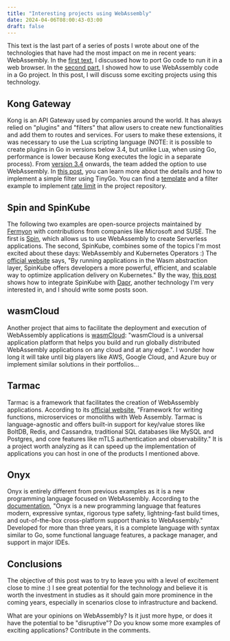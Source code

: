 ```yaml
---
title: "Interesting projects using WebAssembly"
date: 2024-04-06T08:00:43-03:00
draft: false
---
```

This text is the last part of a series of posts I wrote about one of the technologies that have had the most impact on me in recent years: WebAssembly. In the [first text](https://eltonminetto.dev/en/post/2023-11-17-webassembly-using-go-code-in-the-browser/), I discussed how to port Go code to run it in a web browser. In the [second part](https://eltonminetto.dev/en/post/2023-12-11-running-webassembly-in-go/), I showed how to use WebAssembly code in a Go project. In this post, I will discuss some exciting projects using this technology.

## Kong Gateway

Kong is an API Gateway used by companies around the world. It has always relied on "plugins" and "filters" that allow users to create new functionalities and add them to routes and services. For users to make these extensions, it was necessary to use the Lua scripting language (NOTE: it is possible to create plugins in Go in versions below 3.4, but unlike Lua, when using Go, performance is lower because Kong executes the logic in a separate process). From [version 3.4](https://konghq.com/blog/product-releases/gateway-3-4-oss) onwards, the team added the option to use WebAssembly. In [this post](https://konghq.com/blog/product-releases/webassembly-in-kong-gateway-3-4), you can learn more about the details and how to implement a simple filter using TinyGo. You can find a [template](https://github.com/Kong/proxy-wasm-go-filter-template) and a filter example to implement [rate limit](https://github.com/Kong/proxy-wasm-go-rate-limiting) in the project repository.

## Spin and SpinKube

The following two examples are open-source projects maintained by [Fermyon](https://www.fermyon.com/about) with contributions from companies like Microsoft and SUSE. The first is [Spin](https://www.fermyon.com/spin), which allows us to use WebAssembly to create Serverless applications. The second, SpinKube, combines some of the topics I'm most excited about these days: WebAssembly and Kubernetes Operators :) The [official website](https://www.spinkube.dev/) says, "By running applications in the Wasm abstraction layer, SpinKube offers developers a more powerful, efficient, and scalable way to optimize application delivery on Kubernetes." By the way, [this post](https://dev.to/thangchung/spinkube-the-first-look-at-webassemblywasi-application-spinapp-on-kubernetes-36jd) shows how to integrate SpinKube with [Dapr](https://dapr.io/), another technology I'm very interested in, and I should write some posts soon.

## wasmCloud

Another project that aims to facilitate the deployment and execution of WebAssembly applications is [wasmCloud](https://wasmcloud.com/): "wasmCloud is a universal application platform that helps you build and run globally distributed WebAssembly applications on any cloud and at any edge.". I wonder how long it will take until big players like AWS, Google Cloud, and Azure buy or implement similar solutions in their portfolios…

## Tarmac

Tarmac is a framework that facilitates the creation of WebAssembly applications. According to its [official website](https://tarmac.gitbook.io/tarmac-framework), "Framework for writing functions, microservices or monoliths with Web Assembly. Tarmac is language-agnostic and offers built-in support for key/value stores like BoltDB, Redis, and Cassandra, traditional SQL databases like MySQL and Postgres, and core features like mTLS authentication and observability." It is a project worth analyzing as it can speed up the implementation of applications you can host in one of the products I mentioned above.

## Onyx

Onyx is entirely different from previous examples as it is a new programming language focused on WebAssembly. According to the [documentation](https://wasmer.io/posts/onyxlang-powered-by-wasmer), "Onyx is a new programming language that features modern, expressive syntax, rigorous type safety, lightning-fast build times, and out-of-the-box cross-platform support thanks to WebAssembly." Developed for more than three years, it is a complete language with syntax similar to Go, some functional language features, a package manager, and support in major IDEs.

## Conclusions

The objective of this post was to try to leave you with a level of excitement close to mine :) I see great potential for the technology and believe it is worth the investment in studies as it should gain more prominence in the coming years, especially in scenarios close to infrastructure and backend.

What are your opinions on WebAssembly? Is it just more hype, or does it have the potential to be "disruptive"? Do you know some more examples of exciting applications? Contribute in the comments.